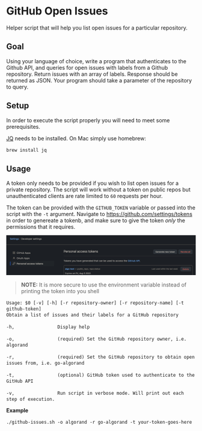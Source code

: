 # GitHub Open Issues
Helper script that will help you list open issues for a particular repository.

## Goal
Using your language of choice, write a program that authenticates to the Github API, and queries for open issues with labels from a Github repository. Return issues with an array of labels. Response should be returned as JSON. Your program should take a parameter of the repository to query.

## Setup
In order to execute the script properly you will need to meet some prerequisites.

[JQ](https://stedolan.github.io/jq/) needs to be installed. On Mac simply use homebrew:
```sh
brew install jq
```

## Usage
A token only needs to be provided if you wish to list open issues for a private repository. The script will work without a token on public repos but unauthenticated clients are rate limited to `60` requests per hour.

The token can be provided with the `GITHUB_TOKEN` variable or passed into the script with the `-t` argument. Navigate to https://github.com/settings/tokens in order to genereate a tokenb, and make sure to give the token *only* the permissions that it requires.

![Journey](./static/github-pat-generate.png)

> **NOTE:** It is more secure to use the environment variable instead of printing the token into you shell

```
Usage: $0 [-v] [-h] [-r repository-owner] [-r repository-name] [-t github-token]
Obtain a list of issues and their labels for a GitHub repository

-h,                Display help

-o,                (required) Set the GitHub repository owner, i.e. algorand

-r,                (required) Set the GitHub repository to obtain open issues from, i.e. go-algorand

-t,                (optional) GitHub token used to authenticate to the GitHub API

-v,                Run script in verbose mode. Will print out each step of execution.
```

**Example**
```
./github-issues.sh -o algorand -r go-algorand -t your-token-goes-here
```
